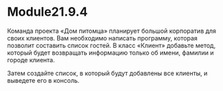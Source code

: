 # Module21.9.4
Команда проекта «Дом питомца» планирует большой корпоратив для своих клиентов. Вам необходимо написать программу, которая позволит составить список гостей. В класс «Клиент» добавьте метод, который будет возвращать информацию только об имени, фамилии и городе клиента.

Затем создайте список, в который будут добавлены все клиенты, и выведете его в консоль.
